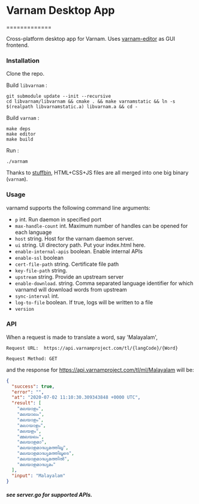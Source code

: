# Varnam Desktop App
=============

Cross-platform desktop app for Varnam. Uses [varnam-editor](https://github.com/thetronjohnson/varnam-editor) as GUI frontend.

### Installation

Clone the repo.

Build `libvarnam` :

```
git submodule update --init --recursive
cd libvarnam/libvarnam && cmake . && make varnamstatic && ln -s $(realpath libvarnamstatic.a) libvarnam.a && cd -
```

Build `varnam` :

```
make deps
make editor
make build
```

Run :

```
./varnam
```

Thanks to [stuffbin](https://github.com/knadh/stuffbin), HTML+CSS+JS files are all merged into one big binary (`varnam`).

### Usage

varnamd supports the following command line arguments:

+ `p` int. Run daemon in specified port
+ `max-handle-count` int. Maximum number of handles can be opened for each language
+ `host` string. Host for the varnam daemon server. 
+ `ui` string. UI directory path. Put your index.html here.
+ `enable-internal-apis` boolean. Enable internal APIs
+ `enable-ssl` boolean
+ `cert-file-path` string. Certificate file path
+ `key-file-path` string.
+ `upstream` string. Provide an upstream server
+ `enable-download`. string. Comma separated language identifier for which varnamd will download words from upstream
+ `sync-interval` int.
+ `log-to-file` boolean. If true, logs will be written to a file
+ `version`

### API

When a request is made to translate a word, say 'Malayalam',

`Request URL:  https://api.varnamproject.com/tl/{langCode}/{Word}`

`Request Method: GET`

and the response for https://api.varnamproject.com/tl/ml/Malayalam will be:

```json
{
  "success": true,
  "error": "",
  "at": "2020-07-02 11:10:30.309343848 +0000 UTC",
  "result": [
    "മലയാളം",
    "മലയാലം",
    "മലയാ‍ളം",
    "മലായാളം",
    "മലയളം",
    "മ്മലയലം",
    "മലയാളമാ",
    "മലയാളമാദ്ധ്യമത്തിലൂ",
    "മലയാളമാദ്ധ്യമത്തിലൂടെ",
    "മലയാളമാദ്ധ്യമത്തിൽ",
    "മലയാളമാദ്ധ്യമം"
  ],
  "input": "Malayalam"
}
```

##### see server.go for supported APIs.
